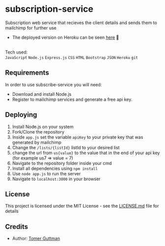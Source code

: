 # subscription-service
Subscription web service that recieves the client details and sends them to mailchimp for further use

* The deployed version on Heroku can be seen [here](https://guarded-woodland-58423.herokuapp.com/) 🚀

<br>Tech used:<br/>  `JavaScript` `Node.js` `Express.js` `CSS` `HTML` `Bootstrap` `JSON` `Heroku` `git`

## Requirements
In order to use subscribe-service you will need:
* Download and install Node.js 
* Register to mailchimp services and generate a free api key.
    
## Deploying

1. Install Node.js on your system
2. Fork/Clone the repository
3. Inside `app.js` set the variable `apiKey` to your private key that was generated by mailchimp
4. Change the `/lists/{listId}` listId to your desired list
5. change the url from `us{value}` to the value that in the end of your api key (for example us7 => value = 7)
6. Navigate to the repository folder inside your cmd
7. Install all dependencies using `npm install`
8. Use `node app.js` to run the server
9. Navigate to `localhost:3000` in your browser

## License

This project is licensed under the MIT License - see the [LICENSE.md](LICENSE) file for details

## Credits

- Author: <a href="mailto:tomerguttman27@gmail.com" target="_blank">Tomer Guttman</a>
